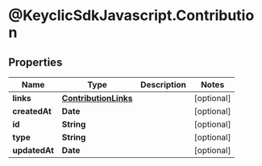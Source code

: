 # @KeyclicSdkJavascript.Contribution

## Properties
Name | Type | Description | Notes
------------ | ------------- | ------------- | -------------
**links** | [**ContributionLinks**](ContributionLinks.md) |  | [optional] 
**createdAt** | **Date** |  | [optional] 
**id** | **String** |  | [optional] 
**type** | **String** |  | [optional] 
**updatedAt** | **Date** |  | [optional] 


